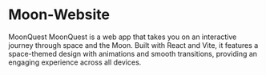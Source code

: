 # Moon-Website
MoonQuest MoonQuest is a web app that takes you on an interactive journey through space and the Moon. Built with React and Vite, it features a space-themed design with animations and smooth transitions, providing an engaging experience across all devices.
